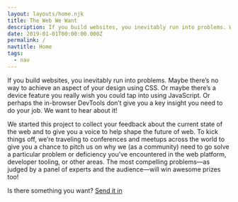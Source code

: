 ```yaml
---
layout: layouts/home.njk
title: The Web We Want
description: If you build websites, you inevitably run into problems. We want to hear about it!
date: 2019-01-01T00:00:00.000Z
permalink: /
navtitle: Home
tags:
  - nav
---
```


If you build websites, you inevitably run into problems. Maybe there’s no way to achieve an aspect of your design using CSS. Or maybe there’s a device feature you really wish you could tap into using JavaScript. Or perhaps the in-browser DevTools don’t give you a key insight you need to do your job. We want to hear about it!

We started this project to collect your feedback about the current state of the web and to give you a voice to help shape the future of web. To kick things off, we’re traveling to conferences and meetups across the world to give you a chance to pitch us on why we (as a community) need to go solve a particular problem or deficiency you’ve encountered in the web platform, developer tooling, or other areas. The most compelling problems—as judged by a panel of experts and the audience—will win awesome prizes too!

Is there something you want? [Send it in](#submit)
